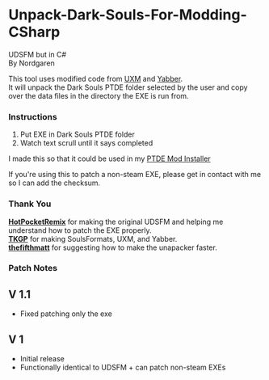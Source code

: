 # Unpack-Dark-Souls-For-Modding-CSharp
 UDSFM but in C#  
 By Nordgaren
 
This tool uses modified code from [UXM](https://github.com/JKAnderson/UXM) and [Yabber](https://github.com/JKAnderson/Yabber).  
It will unpack the Dark Souls PTDE folder selected by the user and copy over the data files in the directory the EXE is run from.  

### Instructions
1) Put EXE in Dark Souls PTDE folder
2) Watch text scrull until it says completed

I made this so that it could be used in my [PTDE Mod Installer](https://github.com/Nordgaren/PTDE-Mod-Installer)

If you're using this to patch a non-steam EXE, please get in contact with me so I can add the checksum.  

### Thank You

**[HotPocketRemix](https://github.com/HotPocketRemix)** for making the original UDSFM and helping me understand how to patch the EXE properly.  
**[TKGP](https://github.com/JKAnderson)** for making SoulsFormats, UXM, and Yabber.  
**[thefifthmatt](https://github.com/thefifthmatt)** for suggesting how to make the unapacker faster.  

### Patch Notes  
## V 1.1  
* Fixed patching only the exe 
## V 1  
* Initial release
* Functionally identical to UDSFM + can patch non-steam EXEs
